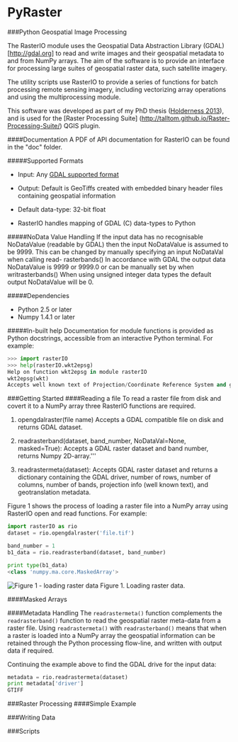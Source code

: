 PyRaster
========
###Python Geospatial Image Processing

The RasterIO module uses the Geospatial Data Abstraction Library (GDAL)[http://gdal.org] to read and write images and their geospatial metadata to and from NumPy arrays. The aim of the software is to provide an interface for processing large suites of geospatial raster data, such satellite imagery.

The utility scripts use RasterIO to provide a series of functions for batch processing remote sensing imagery, including vectorizing array operations and using the multiprocessing module.

This software was developed as part of my PhD thesis ([Holderness 2013](https://theses.ncl.ac.uk/dspace/handle/10443/1856)), and is used for the [Raster Processing Suite] (http://talltom.github.io/Raster-Processing-Suite/) QGIS plugin.

####Documentation
A PDF of API documentation for RasterIO can be found in the "doc" folder.

#####Supported Formats
* Input: Any [GDAL supported format](http://gdal.org/formats_list.html)
* Output: Default is GeoTiffs created with embedded binary header files containing geospatial information

* Default data-type: 32-bit float
* RasterIO handles mapping of GDAL (C) data-types to Python

#####NoData Value Handling
If the input data has no recognisable NoDataValue (readable by GDAL) then the input NoDataValue is assumed to be 9999. This can be changed by manually specifying an input NoDataVal when calling read- rasterbands() In accordance with GDAL the output data NoDataValue is 9999 or 9999.0 or can be manually set by when writrasterbands() When using unsigned integer data types the default output NoDataValue will be 0.

#####Dependencies
* Python 2.5 or later
* Numpy 1.4.1 or later

#####In-built help
Documentation for module functions is provided as Python docstrings, accessible from an interactive Python terminal. For example:

```python
>>> import rasterIO
>>> help(rasterIO.wkt2epsg)
Help on function wkt2epsg in module rasterIO
wkt2epsg(wkt)
Accepts well known text of Projection/Coordinate Reference System and generates EPSG code
```

###Getting Started
####Reading a file
To read a raster file from disk and covert it to a NumPy array three RasterIO functions are required.

1. opengdalraster(file name)
Accepts a GDAL compatible file on disk and returns GDAL dataset.

2. readrasterband(dataset, band_number, NoDataVal=None, masked=True):
Accepts a GDAL raster dataset and band number, returns Numpy 2D-array.'''

3. readrastermeta(dataset):
Accepts GDAL raster dataset and returns a dictionary containing the GDAL driver, number of rows, number of columns, number of bands, projection info (well known text), and geotranslation metadata.

Figure 1 shows the process of loading a raster file into a NumPy array using RasterIO open and read functions. For example:

```python
import rasterIO as rio
dataset = rio.opengdalraster('file.tif')

band_number = 1
b1_data = rio.readrasterband(dataset, band_number)

print type(b1_data)
<class 'numpy.ma.core.MaskedArray'>
```

![Figure 1 - loading raster data](https://raw.githubusercontent.com/talltom/PyRaster/dev/doc/diagrams/rasterIO_processing_flowline_read.jpg)
Figure 1. Loading raster data.

####Masked Arrays

####Metadata Handling
The `readrastermeta()` function complements the `readrasterband()` function to read the geospatial raster meta-data from a raster file. Using `readrastermeta()` with `readrasterband()` means that when a raster is loaded into a NumPy array the geospatial information can be retained through the Python processing flow-line, and written with output data if required.

Continuing the example above to find the GDAL drive for the input data:

```python
metadata = rio.readrastermeta(dataset)
print metadata['driver']
GTIFF
```

###Raster Processing
####Simple Example

###Writing Data

###Scripts
####
